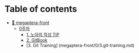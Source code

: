 # Table of contents

* [📘 megaptera-front](README.md)
  * [0주차](megaptera-front/0/README.md)
    * [1. 노아의 작성 TIP](megaptera-front/0/1.tip.md)
    * [2. GitBook](megaptera-front/0/2.gitbook.md)
    * [3. Git Training]
    (megaptera-front/0/3.git-training.md)